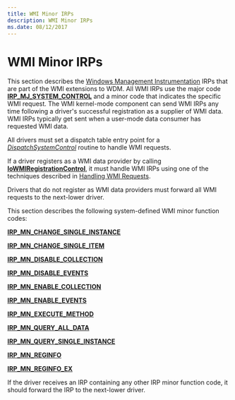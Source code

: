 ```yaml
---
title: WMI Minor IRPs
description: WMI Minor IRPs
ms.date: 08/12/2017
---
```


# WMI Minor IRPs





This section describes the [Windows Management Instrumentation](./implementing-wmi.md) IRPs that are part of the WMI extensions to WDM. All WMI IRPs use the major code [**IRP\_MJ\_SYSTEM\_CONTROL**](irp-mj-system-control.md) and a minor code that indicates the specific WMI request. The WMI kernel-mode component can send WMI IRPs any time following a driver's successful registration as a supplier of WMI data. WMI IRPs typically get sent when a user-mode data consumer has requested WMI data.

All drivers must set a dispatch table entry point for a [*DispatchSystemControl*](/windows-hardware/drivers/ddi/wdm/nc-wdm-driver_dispatch) routine to handle WMI requests.

If a driver registers as a WMI data provider by calling [**IoWMIRegistrationControl**](/windows-hardware/drivers/ddi/wdm/nf-wdm-iowmiregistrationcontrol), it must handle WMI IRPs using one of the techniques described in [Handling WMI Requests](./handling-wmi-requests.md).

Drivers that do not register as WMI data providers must forward all WMI requests to the next-lower driver.

This section describes the following system-defined WMI minor function codes:

[**IRP\_MN\_CHANGE\_SINGLE\_INSTANCE**](irp-mn-change-single-instance.md)

[**IRP\_MN\_CHANGE\_SINGLE\_ITEM**](irp-mn-change-single-item.md)

[**IRP\_MN\_DISABLE\_COLLECTION**](irp-mn-disable-collection.md)

[**IRP\_MN\_DISABLE\_EVENTS**](irp-mn-disable-events.md)

[**IRP\_MN\_ENABLE\_COLLECTION**](irp-mn-enable-collection.md)

[**IRP\_MN\_ENABLE\_EVENTS**](irp-mn-enable-events.md)

[**IRP\_MN\_EXECUTE\_METHOD**](irp-mn-execute-method.md)

[**IRP\_MN\_QUERY\_ALL\_DATA**](irp-mn-query-all-data.md)

[**IRP\_MN\_QUERY\_SINGLE\_INSTANCE**](irp-mn-query-single-instance.md)

[**IRP\_MN\_REGINFO**](irp-mn-reginfo.md)

[**IRP\_MN\_REGINFO\_EX**](irp-mn-reginfo-ex.md)

If the driver receives an IRP containing any other IRP minor function code, it should forward the IRP to the next-lower driver.

 

